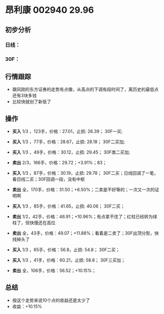 # 昂利康 002940 29.96
## 初步分析
### 日线：
  
### 30F：
  
## 行情跟踪
  - 跟风刚的东方证券的走势有点像，从高点的下调有段时间了，离历史的最低点还有3块多钱
  - 比较快就创了新低了

## 操作
  - **买入** 1/3 ，123手，价格：27.01，止损: 26.39； 30F一买;
  - **买入** 1/3 ，77手，价格：28.67，止损: 28.18； 30F二买加;
  - **买入** 1/3 ，49手，价格：30.12，止损: 29.45； 30F类二买加;
  - **卖出** 2/3，166手，价格：29.72；+3.91%；83；

  - **买入** 1/3 ，87手，价格：30.19，止损: 29.78； 30F二买；日线回调了一笔，看日线二买；30F回调一段，没有中枢
  - **卖出** 全，170手，价格：31.50；+6.50%；二卖是不好等的；一次又一次的证明啊

  - **买入** 1/3 ，85手，价格：41.65，止损: 40.06； 30F二买；
  - **卖出** 1/2，42手，价格：46.91；+10.96%；有点拿不住了；红柱已经转为绿柱了，但快慢还在高位
  - **卖出** 全，43手，价格：49.07；+11.88%；看着是二卖了；30F出顶分型，快线掉头了

  - **买入** 1/3 ，65手，价格：56.8，止损: 54.8； 30F二买；
  - **买入** 1/3 ，41手，价格：60.21，止损: 58.8； 30F三买加；
  - **卖出** 全，106手，价格：56.52；+10.15%；

## 总结
  - 按这个走势来说10个点的收益还是太少了
  - 收益：+10.15%